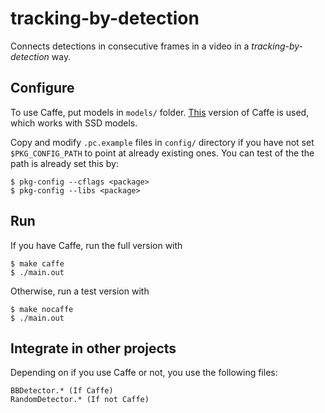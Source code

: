 # tracking-by-detection
Connects detections in consecutive frames in a video in a _tracking-by-detection_ way.

## Configure
To use Caffe, put models in ```models/``` folder. [This](https://github.com/weiliu89/caffe/tree/ssd) version of Caffe is used, which works with SSD models.

Copy and modify ```.pc.example``` files in ```config/``` directory if you have not set ```$PKG_CONFIG_PATH``` to point at already existing ones. You can test of the the path is already set this by:

```
$ pkg-config --cflags <package>
$ pkg-config --libs <package>
```

## Run
If you have Caffe, run the full version with
```
$ make caffe
$ ./main.out
```
Otherwise, run a test version with
```
$ make nocaffe
$ ./main.out
```

## Integrate in other projects
Depending on if you use Caffe or not, you use the following files:
```
BBDetector.* (If Caffe)
RandomDetector.* (If not Caffe)
```
